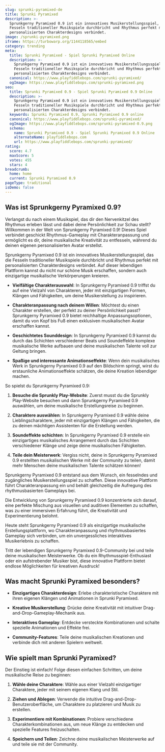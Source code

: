 ```yaml
---
slug: sprunki-pyramixed-de
title: Sprunki Pyramixed
description: >-
  Sprunkgerny Pyramixed 0.9 ist ein innovatives Musikerstellungsspiel, das die
  Fesseln traditioneller Musikspiele durchbricht und Rhythmus perfekt mit
  personalisierten Charakterdesigns verbindet.
image: /sprunki-pyramixed.png
iframe: https://turbowarp.org/1144118565/embed
category: trending
meta:
  title: Sprunki Pyramixed - Spiel Sprunki Pyramixed Online
  description: >-
    Sprunkgerny Pyramixed 0.9 ist ein innovatives Musikerstellungsspiel, das die
    Fesseln traditioneller Musikspiele durchbricht und Rhythmus perfekt mit
    personalisierten Charakterdesigns verbindet.
  canonical: https://www.playfiddlebops.com/sprunki-pyramixed/
  ogImage: https://www.playfiddlebops.com/sprunki-pyramixed.png
seo:
  title: Sprunki Pyramixed 0.9 - Spiel Sprunki Pyramixed 0.9 Online
  description: >-
    Sprunkgerny Pyramixed 0.9 ist ein innovatives Musikerstellungsspiel, das die
    Fesseln traditioneller Musikspiele durchbricht und Rhythmus perfekt mit
    personalisierten Charakterdesigns verbindet.
  keywords: Sprunki Pyramixed 0.9, Sprunki Pyramixed 0.9 online
  canonical: https://www.playfiddlebops.com/sprunki-pyramixed/
  ogImage: https://www.playfiddlebops.com/sprunki-pyramixed-0.9.png
  schema:
    name: Sprunki Pyramixed 0.9 - Spiel Sprunki Pyramixed 0.9 Online
    alternateName: playfiddlebops.com
    url: https://www.playfiddlebops.com/sprunki-pyramixed/
rating:
  score: 4.7
  maxScore: 5
  votes: 455
  stars: 4
breadcrumb:
  home: home
  current: Sprunki Pyramixed 0.9
pageType: traditional
isDemo: false
---
```


## Was ist Sprunkgerny Pyramixed 0.9?

Verlangst du nach einem Musikspiel, das dir den Nervenkitzel des Rhythmus erleben lässt und dabei deine Persönlichkeit zur Schau stellt? Willkommen in der Welt von Sprunkgerny Pyramixed 0.9! Dieses Spiel verbindet geschickt Rhythmus-Gameplay mit Charakteranpassung und ermöglicht es dir, deine musikalische Kreativität zu entfesseln, während du deinen eigenen personalisierten Avatar erstellst.

Sprunkgerny Pyramixed 0.9 ist ein innovatives Musikerstellungsspiel, das die Fesseln traditioneller Musikspiele durchbricht und Rhythmus perfekt mit personalisierten Charakterdesigns verbindet. Auf dieser lebendigen Plattform kannst du nicht nur schöne Musik erschaffen, sondern auch einzigartige musikalische Verkörperungen kreieren.

- **Vielfältige Charakterauswahl**: In Sprunkgerny Pyramixed 0.9 triffst du auf eine Vielzahl von Charakteren, jeder mit einzigartigen Formen, Klängen und Fähigkeiten, um deine Musikerstellung zu inspirieren.

- **Charakteranpassung nach deinem Willen**: Möchtest du einen Charakter erstellen, der perfekt zu deiner Persönlichkeit passt? Sprunkgerny Pyramixed 0.9 bietet reichhaltige Anpassungsoptionen, damit du von Kopf bis Fuß einen exklusiven musikalischen Avatar erschaffen kannst.

- **Geschichtetes Sounddesign**: In Sprunkgerny Pyramixed 0.9 kannst du durch das Schichten verschiedener Beats und Soundeffekte komplexe musikalische Werke aufbauen und deine musikalischen Talente voll zur Geltung bringen.

- **Spaßige und interessante Animationseffekte**: Wenn dein musikalisches Werk in Sprunkgerny Pyramixed 0.9 auf den Bildschirm springt, wirst du erstaunliche Animationseffekte schätzen, die deine Kreation lebendiger machen.

So spielst du Sprunkgerny Pyramixed 0.9:

1. **Besuche die Sprunkly Play-Website**: Zuerst musst du die Sprunkly Play-Website besuchen und dann Sprunkgerny Pyramixed 0.9 auswählen, um deine musikalische Erstellungsreise zu beginnen.

1. **Charaktere auswählen**: In Sprunkgerny Pyramixed 0.9 wähle deine Lieblingscharaktere, jeder mit einzigartigen Klängen und Fähigkeiten, die zu deinen mächtigen Assistenten für die Erstellung werden.

1. **Soundeffekte schichten**: In Sprunkgerny Pyramixed 0.9 erstelle ein einzigartiges musikalisches Arrangement durch das Schichten verschiedener Klänge und zeige deine musikalischen Fähigkeiten.

1. **Teile dein Meisterwerk**: Vergiss nicht, deine in Sprunkgerny Pyramixed 0.9 erstellten musikalischen Werke mit der Community zu teilen, damit mehr Menschen deine musikalischen Talente schätzen können!

Sprunkgerny Pyramixed 0.9 entstand aus dem Wunsch, ein fesselndes und zugängliches Musikerstellungsspiel zu schaffen. Diese innovative Plattform führt Charakteranpassung ein und behält gleichzeitig die Aufregung des rhythmusbasierten Gameplays bei.

Die Entwicklung von Sprunkgerny Pyramixed 0.9 konzentrierte sich darauf, eine perfekte Mischung aus visuellen und auditiven Elementen zu schaffen, was zu einer immersiven Erfahrung führt, die Kreativität und Experimentierung belohnt.

Heute steht Sprunkgerny Pyramixed 0.9 als einzigartige musikalische Erstellungsplattform, wo Charakteranpassung und rhythmusbasiertes Gameplay sich verbinden, um ein unvergessliches interaktives Musikerlebnis zu schaffen.

Tritt der lebendigen Sprunkgerny Pyramixed 0.9-Community bei und teile deine musikalischen Meisterwerke. Ob du ein Rhythmusspiel-Enthusiast oder ein aufstrebender Musiker bist, diese innovative Plattform bietet endlose Möglichkeiten für kreativen Ausdruck!

## Was macht Sprunki Pyramixed besonders?

- **Einzigartiges Charakterdesign**: Erlebe charakteristische Charaktere mit ihren eigenen Klängen und Animationen in Sprunki Pyramixed.

- **Kreative Musikerstellung**: Drücke deine Kreativität mit intuitiver Drag-and-Drop-Gameplay-Mechanik aus.

- **Interaktives Gameplay**: Entdecke versteckte Kombinationen und schalte spezielle Animationen und Effekte frei.

- **Community-Features**: Teile deine musikalischen Kreationen und verbinde dich mit anderen Spielern weltweit.

## Wie spielt man Sprunki Pyramixed?

Der Einstieg ist einfach! Folge diesen einfachen Schritten, um deine musikalische Reise zu beginnen:

1. **Wähle deine Charaktere**: Wähle aus einer Vielzahl einzigartiger Charaktere, jeder mit seinem eigenen Klang und Stil.

1. **Ziehen und Ablegen**: Verwende die intuitive Drag-and-Drop-Benutzeroberfläche, um Charaktere zu platzieren und Musik zu erstellen.

1. **Experimentiere mit Kombinationen**: Probiere verschiedene Charakterkombinationen aus, um neue Klänge zu entdecken und spezielle Features freizuschalten.

1. **Speichern und Teilen**: Zeichne deine musikalischen Meisterwerke auf und teile sie mit der Community.